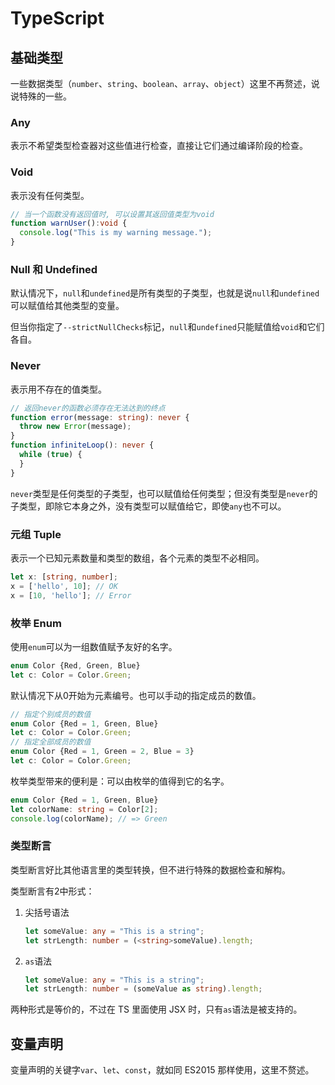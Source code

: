 # TypeScript

## 基础类型

一些数据类型（`number`、`string`、`boolean`、`array`、`object`）这里不再赘述，说说特殊的一些。

### Any

表示不希望类型检查器对这些值进行检查，直接让它们通过编译阶段的检查。

### Void

表示没有任何类型。

```typescript
// 当一个函数没有返回值时, 可以设置其返回值类型为void
function warnUser():void {
  console.log("This is my warning message.");
}
```

### Null 和 Undefined

默认情况下，`null`和`undefined`是所有类型的子类型，也就是说`null`和`undefined`可以赋值给其他类型的变量。

但当你指定了`--strictNullChecks`标记，`null`和`undefined`只能赋值给`void`和它们各自。

### Never

表示用不存在的值类型。

```typescript
// 返回never的函数必须存在无法达到的终点
function error(message: string): never {
  throw new Error(message);
}
function infiniteLoop(): never {
  while (true) {
  }
}
```

`never`类型是任何类型的子类型，也可以赋值给任何类型；但没有类型是`never`的子类型，即除它本身之外，没有类型可以赋值给它，即使`any`也不可以。

### 元组 Tuple

表示一个已知元素数量和类型的数组，各个元素的类型不必相同。

```typescript
let x: [string, number];
x = ['hello', 10]; // OK
x = [10, 'hello']; // Error
```

### 枚举 Enum

使用`enum`可以为一组数值赋予友好的名字。

```typescript
enum Color {Red, Green, Blue}
let c: Color = Color.Green;
```

默认情况下从0开始为元素编号。也可以手动的指定成员的数值。

```typescript
// 指定个别成员的数值
enum Color {Red = 1, Green, Blue}
let c: Color = Color.Green;
// 指定全部成员的数值
enum Color {Red = 1, Green = 2, Blue = 3}
let c: Color = Color.Green;
```

枚举类型带来的便利是：可以由枚举的值得到它的名字。

```typescript
enum Color {Red = 1, Green, Blue}
let colorName: string = Color[2];
console.log(colorName); // => Green
```

### 类型断言

类型断言好比其他语言里的类型转换，但不进行特殊的数据检查和解构。

类型断言有2中形式：

1. 尖括号语法

   ```typescript
   let someValue: any = "This is a string";
   let strLength: number = (<string>someValue).length;
   ```

2. `as`语法

   ```typescript
   let someValue: any = "This is a string";
   let strLength: number = (someValue as string).length;
   ```

两种形式是等价的，不过在 TS 里面使用 JSX 时，只有`as`语法是被支持的。

## 变量声明

变量声明的关键字`var`、`let`、`const`，就如同 ES2015 那样使用，这里不赘述。








